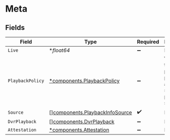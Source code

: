 # Meta


## Fields

| Field                                                                            | Type                                                                             | Required                                                                         | Description                                                                      |
| -------------------------------------------------------------------------------- | -------------------------------------------------------------------------------- | -------------------------------------------------------------------------------- | -------------------------------------------------------------------------------- |
| `Live`                                                                           | **float64*                                                                       | :heavy_minus_sign:                                                               | N/A                                                                              |
| `PlaybackPolicy`                                                                 | [*components.PlaybackPolicy](../../models/components/playbackpolicy.md)          | :heavy_minus_sign:                                                               | Whether the playback policy for a asset or stream is public or signed            |
| `Source`                                                                         | [][components.PlaybackInfoSource](../../models/components/playbackinfosource.md) | :heavy_check_mark:                                                               | N/A                                                                              |
| `DvrPlayback`                                                                    | [][components.DvrPlayback](../../models/components/dvrplayback.md)               | :heavy_minus_sign:                                                               | N/A                                                                              |
| `Attestation`                                                                    | [*components.Attestation](../../models/components/attestation.md)                | :heavy_minus_sign:                                                               | N/A                                                                              |